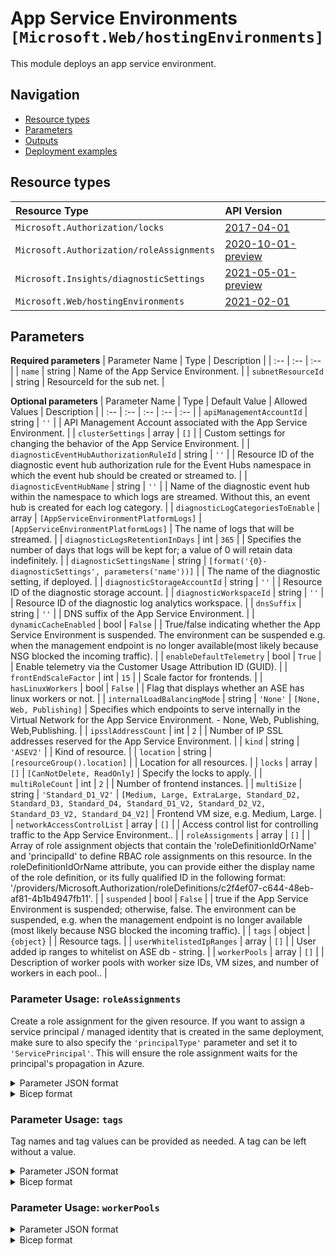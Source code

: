 # App Service Environments `[Microsoft.Web/hostingEnvironments]`

This module deploys an app service environment.

## Navigation

- [Resource types](#Resource-types)
- [Parameters](#Parameters)
- [Outputs](#Outputs)
- [Deployment examples](#Deployment-examples)

## Resource types

| Resource Type | API Version |
| :-- | :-- |
| `Microsoft.Authorization/locks` | [2017-04-01](https://docs.microsoft.com/en-us/azure/templates/Microsoft.Authorization/2017-04-01/locks) |
| `Microsoft.Authorization/roleAssignments` | [2020-10-01-preview](https://docs.microsoft.com/en-us/azure/templates/Microsoft.Authorization/2020-10-01-preview/roleAssignments) |
| `Microsoft.Insights/diagnosticSettings` | [2021-05-01-preview](https://docs.microsoft.com/en-us/azure/templates/Microsoft.Insights/2021-05-01-preview/diagnosticSettings) |
| `Microsoft.Web/hostingEnvironments` | [2021-02-01](https://docs.microsoft.com/en-us/azure/templates/Microsoft.Web/2021-02-01/hostingEnvironments) |

## Parameters

**Required parameters**
| Parameter Name | Type | Description |
| :-- | :-- | :-- |
| `name` | string | Name of the App Service Environment. |
| `subnetResourceId` | string | ResourceId for the sub net. |

**Optional parameters**
| Parameter Name | Type | Default Value | Allowed Values | Description |
| :-- | :-- | :-- | :-- | :-- |
| `apiManagementAccountId` | string | `''` |  | API Management Account associated with the App Service Environment. |
| `clusterSettings` | array | `[]` |  | Custom settings for changing the behavior of the App Service Environment. |
| `diagnosticEventHubAuthorizationRuleId` | string | `''` |  | Resource ID of the diagnostic event hub authorization rule for the Event Hubs namespace in which the event hub should be created or streamed to. |
| `diagnosticEventHubName` | string | `''` |  | Name of the diagnostic event hub within the namespace to which logs are streamed. Without this, an event hub is created for each log category. |
| `diagnosticLogCategoriesToEnable` | array | `[AppServiceEnvironmentPlatformLogs]` | `[AppServiceEnvironmentPlatformLogs]` | The name of logs that will be streamed. |
| `diagnosticLogsRetentionInDays` | int | `365` |  | Specifies the number of days that logs will be kept for; a value of 0 will retain data indefinitely. |
| `diagnosticSettingsName` | string | `[format('{0}-diagnosticSettings', parameters('name'))]` |  | The name of the diagnostic setting, if deployed. |
| `diagnosticStorageAccountId` | string | `''` |  | Resource ID of the diagnostic storage account. |
| `diagnosticWorkspaceId` | string | `''` |  | Resource ID of the diagnostic log analytics workspace. |
| `dnsSuffix` | string | `''` |  | DNS suffix of the App Service Environment. |
| `dynamicCacheEnabled` | bool | `False` |  | True/false indicating whether the App Service Environment is suspended. The environment can be suspended e.g. when the management endpoint is no longer available(most likely because NSG blocked the incoming traffic). |
| `enableDefaultTelemetry` | bool | `True` |  | Enable telemetry via the Customer Usage Attribution ID (GUID). |
| `frontEndScaleFactor` | int | `15` |  | Scale factor for frontends. |
| `hasLinuxWorkers` | bool | `False` |  | Flag that displays whether an ASE has linux workers or not. |
| `internalLoadBalancingMode` | string | `'None'` | `[None, Web, Publishing]` | Specifies which endpoints to serve internally in the Virtual Network for the App Service Environment. - None, Web, Publishing, Web,Publishing. |
| `ipsslAddressCount` | int | `2` |  | Number of IP SSL addresses reserved for the App Service Environment. |
| `kind` | string | `'ASEV2'` |  | Kind of resource. |
| `location` | string | `[resourceGroup().location]` |  | Location for all resources. |
| `locks` | array | `[]` | `[CanNotDelete, ReadOnly]` | Specify the locks to apply. |
| `multiRoleCount` | int | `2` |  | Number of frontend instances. |
| `multiSize` | string | `'Standard_D1_V2'` | `[Medium, Large, ExtraLarge, Standard_D2, Standard_D3, Standard_D4, Standard_D1_V2, Standard_D2_V2, Standard_D3_V2, Standard_D4_V2]` | Frontend VM size, e.g. Medium, Large. |
| `networkAccessControlList` | array | `[]` |  | Access control list for controlling traffic to the App Service Environment.. |
| `roleAssignments` | array | `[]` |  | Array of role assignment objects that contain the 'roleDefinitionIdOrName' and 'principalId' to define RBAC role assignments on this resource. In the roleDefinitionIdOrName attribute, you can provide either the display name of the role definition, or its fully qualified ID in the following format: '/providers/Microsoft.Authorization/roleDefinitions/c2f4ef07-c644-48eb-af81-4b1b4947fb11'. |
| `suspended` | bool | `False` |  | true if the App Service Environment is suspended; otherwise, false. The environment can be suspended, e.g. when the management endpoint is no longer available (most likely because NSG blocked the incoming traffic). |
| `tags` | object | `{object}` |  | Resource tags. |
| `userWhitelistedIpRanges` | array | `[]` |  | User added ip ranges to whitelist on ASE db - string. |
| `workerPools` | array | `[]` |  | Description of worker pools with worker size IDs, VM sizes, and number of workers in each pool.. |


### Parameter Usage: `roleAssignments`

Create a role assignment for the given resource. If you want to assign a service principal / managed identity that is created in the same deployment, make sure to also specify the `'principalType'` parameter and set it to `'ServicePrincipal'`. This will ensure the role assignment waits for the principal's propagation in Azure.

<details>

<summary>Parameter JSON format</summary>

```json
"roleAssignments": {
    "value": [
        {
            "roleDefinitionIdOrName": "Reader",
            "description": "Reader Role Assignment",
            "principalIds": [
                "12345678-1234-1234-1234-123456789012", // object 1
                "78945612-1234-1234-1234-123456789012" // object 2
            ]
        },
        {
            "roleDefinitionIdOrName": "/providers/Microsoft.Authorization/roleDefinitions/c2f4ef07-c644-48eb-af81-4b1b4947fb11",
            "principalIds": [
                "12345678-1234-1234-1234-123456789012" // object 1
            ],
            "principalType": "ServicePrincipal"
        }
    ]
}
```

</details>

<details>

<summary>Bicep format</summary>

```bicep
roleAssignments: [
    {
        roleDefinitionIdOrName: 'Reader'
        description: 'Reader Role Assignment'
        principalIds: [
            '12345678-1234-1234-1234-123456789012' // object 1
            '78945612-1234-1234-1234-123456789012' // object 2
        ]
    }
    {
        roleDefinitionIdOrName: '/providers/Microsoft.Authorization/roleDefinitions/c2f4ef07-c644-48eb-af81-4b1b4947fb11'
        principalIds: [
            '12345678-1234-1234-1234-123456789012' // object 1
        ]
        principalType: 'ServicePrincipal'
    }
]
```

</details>
<p>

### Parameter Usage: `tags`

Tag names and tag values can be provided as needed. A tag can be left without a value.

<details>

<summary>Parameter JSON format</summary>

```json
"tags": {
    "value": {
        "Environment": "Non-Prod",
        "Contact": "test.user@testcompany.com",
        "PurchaseOrder": "1234",
        "CostCenter": "7890",
        "ServiceName": "DeploymentValidation",
        "Role": "DeploymentValidation"
    }
}
```

</details>

<details>

<summary>Bicep format</summary>

```bicep
tags: {
    Environment: 'Non-Prod'
    Contact: 'test.user@testcompany.com'
    PurchaseOrder: '1234'
    CostCenter: '7890'
    ServiceName: 'DeploymentValidation'
    Role: 'DeploymentValidation'
}
```

</details>
<p>

### Parameter Usage: `workerPools`

<details>

<summary>Parameter JSON format</summary>

```json
"workerPools": {
    "value": {
        "workerPools": [
          {
            "workerSizeId": 0,
            "workerSize": "Small",
            "workerCount": 2
          },
          {
            "workerSizeId": 1,
            "workerSize": "Small",
            "workerCount": 2
          }
        ]
    }
}
```

</details>

<details>

<summary>Bicep format</summary>

```bicep
workerPools: {
    workerPools: [
        {
            workerSizeId: 0
            workerSize: 'Small'
            workerCount: 2
        }
        {
            workerSizeId: 1
            workerSize: 'Small'
            workerCount: 2
        }
    ]
}
```

workerPools can have two properties workerSize and workerCount:

<details>

<summary>Parameter JSON format</summary>

```json
"workerSize": {
    "type": "string",
    "allowedValues": [
    "Small",
    "Medium",
    "Large",
    "ExtraLarge"
    ],
    "defaultValue": "Small",
    "metadata": {
    "description": "Instance size for worker pool one.  Maps to P1,P2,P3,P4."
    }
},
"workerCount": {
    "type": "int",
    "defaultValue": 2,
    "minValue": 2,
    "maxValue": 100,
    "metadata": {
    "description": "Number of instances in worker pool one. Minimum of two."
    }
}
```

</details>

<details>

<summary>Bicep format</summary>

```bicep
workerSize: {
    type: 'string'
    allowedValues: [
        'Small'
        'Medium'
        'Large'
        'ExtraLarge'
    ]
    defaultValue: 'Small'
    metadata: {
        description: 'Instance size for worker pool one.  Maps to P1P2P3P4.'
    }
}
workerCount: {
    type: 'int'
    defaultValue: 2
    minValue: 2
    maxValue: 100
    metadata: {
        description: 'Number of instances in worker pool one. Minimum of two.'
    }
}
```

</details>
<p>

## Outputs

| Output Name | Type | Description |
| :-- | :-- | :-- |
| `location` | string | The location the resource was deployed into. |
| `name` | string | The name of the app service environment. |
| `resourceGroupName` | string | The resource group the app service environment was deployed into. |
| `resourceId` | string | The resource ID of the app service environment. |

## Deployment examples

<h3>Example 1</h3>

<details>

<summary>via JSON Parameter file</summary>

```json
{
    "$schema": "https://schema.management.azure.com/schemas/2019-04-01/deploymentParameters.json#",
    "contentVersion": "1.0.0.0",
    "parameters": {
        "name": {
            "value": "<<namePrefix>>-az-appse-x-001"
        },
        "subnetResourceId": {
            "value": "/subscriptions/<<subscriptionId>>/resourceGroups/validation-rg/providers/Microsoft.Network/virtualNetworks/adp-<<namePrefix>>-az-vnet-x-001/subnets/<<namePrefix>>-az-subnet-x-006"
        },
        "roleAssignments": {
            "value": [
                {
                    "roleDefinitionIdOrName": "Reader",
                    "principalIds": [
                        "<<deploymentSpId>>"
                    ]
                }
            ]
        },
        "diagnosticLogsRetentionInDays": {
            "value": 7
        },
        "diagnosticStorageAccountId": {
            "value": "/subscriptions/<<subscriptionId>>/resourceGroups/validation-rg/providers/Microsoft.Storage/storageAccounts/adp<<namePrefix>>azsax001"
        },
        "diagnosticWorkspaceId": {
            "value": "/subscriptions/<<subscriptionId>>/resourcegroups/validation-rg/providers/microsoft.operationalinsights/workspaces/adp-<<namePrefix>>-az-law-x-001"
        },
        "diagnosticEventHubAuthorizationRuleId": {
            "value": "/subscriptions/<<subscriptionId>>/resourceGroups/validation-rg/providers/Microsoft.EventHub/namespaces/adp-<<namePrefix>>-az-evhns-x-001/AuthorizationRules/RootManageSharedAccessKey"
        },
        "diagnosticEventHubName": {
            "value": "adp-<<namePrefix>>-az-evh-x-001"
        }
    }
}

```

</details>

<details>

<summary>via Bicep module</summary>

```bicep
module hostingEnvironments './Microsoft.Web/hostingEnvironments/deploy.bicep' = {
  name: '${uniqueString(deployment().name)}-hostingEnvironments'
  params: {
    name: '<<namePrefix>>-az-appse-x-001'
    subnetResourceId: '/subscriptions/<<subscriptionId>>/resourceGroups/validation-rg/providers/Microsoft.Network/virtualNetworks/adp-<<namePrefix>>-az-vnet-x-001/subnets/<<namePrefix>>-az-subnet-x-006'
    roleAssignments: [
      {
        roleDefinitionIdOrName: 'Reader'
        principalIds: [
          '<<deploymentSpId>>'
        ]
      }
    ]
    diagnosticLogsRetentionInDays: 7
    diagnosticStorageAccountId: '/subscriptions/<<subscriptionId>>/resourceGroups/validation-rg/providers/Microsoft.Storage/storageAccounts/adp<<namePrefix>>azsax001'
    diagnosticWorkspaceId: '/subscriptions/<<subscriptionId>>/resourcegroups/validation-rg/providers/microsoft.operationalinsights/workspaces/adp-<<namePrefix>>-az-law-x-001'
    diagnosticEventHubAuthorizationRuleId: '/subscriptions/<<subscriptionId>>/resourceGroups/validation-rg/providers/Microsoft.EventHub/namespaces/adp-<<namePrefix>>-az-evhns-x-001/AuthorizationRules/RootManageSharedAccessKey'
    diagnosticEventHubName: 'adp-<<namePrefix>>-az-evh-x-001'
  }
```

</details>
<p>
